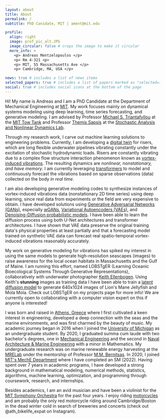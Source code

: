 ```yaml
---
layout: about
title: About
permalink: /
subtitle: PhD Canidate, MIT | ament@mit.edu

profile:
  align: right
  image: prof_pic_alt.JPG
  image_circular: false # crops the image to make it circular
  more_info: >
    <p> Andreas Mentzelopoulos </p>
    <p> Rm 4-321 <p>
    <p> MIT, 55 Massachusetts Ave </p>
    <p> Cambridge, MA, USA </p>

news: true # includes a list of news items
selected_papers: true # includes a list of papers marked as "selected={true}"
social: true # includes social icons at the bottom of the page
---
```


Hi! My name is Andreas and I am a PhD Candidate at the Department of Mechanical Engineering at [MIT](https://web.mit.edu/). My work focuses mainly on dynamical systems modeling using deep learning, time series forecasting, and generative modeling. I am advised by Professor [Michael S. Triantafyllou](https://meche.mit.edu/people/faculty/MISTETRI@MIT.EDU) at the [MIT Tow Tank](https://web.mit.edu/towtank) and Professor [Themis Sapsis](https://sandlab.mit.edu/?page_id=6) at the [Stochastic Analysis and Nonlinear Dynamics Lab](https://sandlab.mit.edu/).

Through my research work, I carve out machine learning solutions to engineering problems. Currently, I am developing a [digital twin](https://onepetro.org/OTCONF/proceedings-abstract/24OTC/4-24OTC/545009) for risers, which are long flexible underwater pipelines vibrating constantly under the excitation of stochastic hydrodynamic loads. Risers are constantly vibrating due to a complex flow structure interaction phenomenon known as [vortex-induced vibrations](https://en.wikipedia.org/wiki/Vortex-induced_vibration). The resulting dynamics are *nonlinear, nonstationary, and have memory*. I am currently leveraging [transformers](https://arxiv.org/abs/1706.03762) to model and continuously forecast the vibrations based on sparse observations (data) collected on the body *in real time*.

I am also developing generative modeling codes to synthesize instances of vortex-induced vibrations data (nonstationary 2D time series) using deep learning, since real data from experiments or the field are very expensive to obtain. I have developed solutions using [Generative Adversarial Networks (GANs)](https://en.wikipedia.org/wiki/Generative_adversarial_network), especially [wGANs](https://arxiv.org/abs/1701.07875), [Variational Autoencoders (VAEs)](https://arxiv.org/abs/1312.6114), and [Denoising-Diffusion probabilistic models](https://arxiv.org/abs/2006.11239). I have been able to learn the diffusion process using both U-Net architectures and transformer architectures. I have shown that VAE data preserve the original training data's physical properties at least partially and that a forecasting model trained on synthetic VAE data can forecast real spatio-temporal vortex-induced vibrations reasonably accurately.

My work on generative modeling for vibrations has spiked my interest in using the same models to generate high-resolution seascapes (images) to raise awareness for the local ocean habitats in Massachusetts and the Gulf of Maine. I am running this effort, named LOBSTgER (Learning Oceanic Bioecological Systems Through Generative Representations), collaboratively with underwater photographer [Keith Ellenbogen](https://www.keithellenbogen.com/). Using Keith's **stunning** images as training data I have been able to train a [latent diffusion model](https://arxiv.org/abs/2112.10752) to generate 640x1024 images of Lion's Mane Jellyfish and Mola Mola. Check out LOBSTgER on my projects page for more info! We are currently open to collaborating with a computer vision expert on this if anyone is interested!

I was born and raised in [Athens, Greece](https://en.wikipedia.org/wiki/Athens) where I first cultivated a keen interest in engineering, developed a deep connection with the seas and the marine environments, and was first charmed by the beauty of music. My academic journey began in 2016 when I joined the [University of Michigan](https://umich.edu/) as an undergraduate student. By 2020, I graduated summa cum laude with two bachelor's degrees, one in [Mechanical Engineering](https://me.engin.umich.edu/) and the second in [Naval Architecture & Marine Engineering](https://name.engin.umich.edu/) with a minor in Mathematics. My undergraduate research was on marine renewable energy harvesting at the [MRELab](https://websites.umich.edu/~mrel/) under the mentorship of Professor [M.M. Bernitsas](https://name.engin.umich.edu/people/bernitsas-michael/). In 2020, I joined [MIT's MechE Department](https://meche.mit.edu/) where I have completed an SM (2022). Having spent over 7 years in academic programs, I have developed a strong background in mathematical modeling, numerical methods, statistics, algorithms, machine learning, optimization, and programming through coursework, research, and internships.

Besides academics, I am an avid musician and have been a violinist for the [MIT Symphony Orchestra](https://mta.mit.edu/music/performance/mit-symphony-orchestra) for the past four years. I enjoy riding [motorcycles](https://www.youtube.com/watch?v=YcSDnvT5VZ0) and am probably the only red motorcycle riding around Cambridge/Boston in the dead winter cold in search of breweries and concerts (check out @ath_bikelife_expat on Instagram).



<!--
Write your biography here. Tell the world about yourself. Link to your favorite [subreddit](http://reddit.com). You can put a picture in, too. The code is already in, just name your picture `prof_pic.jpg` and put it in the `img/` folder.

Put your address / P.O. box / other info right below your picture. You can also disable any of these elements by editing `profile` property of the YAML header of your `_pages/about.md`. Edit `_bibliography/papers.bib` and Jekyll will render your [publications page](/al-folio/publications/) automatically.

Link to your social media connections, too. This theme is set up to use [Font Awesome icons](https://fontawesome.com/) and [Academicons](https://jpswalsh.github.io/academicons/), like the ones below. Add your Facebook, Twitter, LinkedIn, Google Scholar, or just disable all of them.
-->
